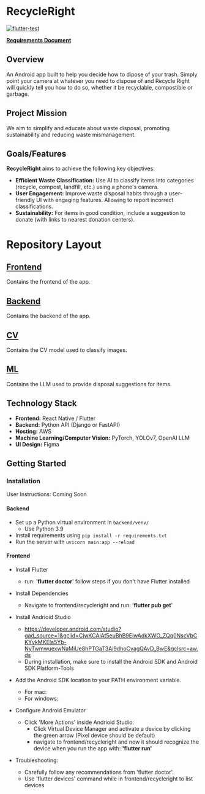 # RecycleRight

[![flutter-test](https://github.com/RecycleRightCSE403/RecycleRight/actions/workflows/flutter_test.yaml/badge.svg)](https://github.com/RecycleRightCSE403/RecycleRight/actions/workflows/flutter_test.yaml)

**[Requirements Document](https://docs.google.com/document/d/1-tRQytuJMfVyZsZzoSbtWy3YtfJzyljXGPqbyxGmIrc/edit?usp=sharing)**

## Overview

An Android app built to help you decide how to dipose of your trash. Simply
point your camera at whatever you need to dispose of and Recycle Right will 
quickly tell you how to do so, whether it be recyclable, compostible or garbage.

## Project Mission

We aim to simplify and educate about waste disposal, promoting sustainability and reducing waste mismanagement.

## Goals/Features

**RecycleRight** aims to achieve the following key objectives:

- **Efficient Waste Classification:** Use AI to classify items into categories (recycle, compost, landfill, etc.) using a phone's camera.
- **User Engagement:** Improve waste disposal habits through a user-friendly UI with engaging features. Allowing to report incorrect classifications.
- **Sustainability:** For items in good condition, include a suggestion to donate (with links to nearest donation centers).
  
# Repository Layout

## [Frontend](https://github.com/RecycleRightCSE403/RecycleRight/tree/main/frontend)

Contains the frontend of the app.

## [Backend](https://github.com/RecycleRightCSE403/RecycleRight/tree/main/backend)

Contains the backend of the app.

## [CV](https://github.com/RecycleRightCSE403/RecycleRight/tree/main/cv)

Contains the CV model used to classify images.

## [ML](https://github.com/RecycleRightCSE403/RecycleRight/tree/main/ml)

Contains the LLM used to provide disposal suggestions for items.

## Technology Stack

- **Frontend:** React Native / Flutter
- **Backend:** Python API (Django or FastAPI)
- **Hosting:** AWS
- **Machine Learning/Computer Vision:** PyTorch, YOLOv7, OpenAI LLM
- **UI Design:** Figma

## Getting Started

### Installation

User Instructions: Coming Soon

#### Backend

* Set up a Python virtual environment in `backend/venv/`
  * Use Python 3.9
* Install requirements using `pip install -r requirements.txt`
* Run the server with `uvicorn main:app --reload`

#### Frontend

* Install Flutter
  * run: '**flutter doctor**' follow steps if you don't have Flutter installed
* Install Dependencies
  *  Navigate to frontend/recycleright and run: '**flutter pub get**'
* Install Andrioid Studio
  * https://developer.android.com/studio?gad_source=1&gclid=CjwKCAiAt5euBhB9EiwAdkXWO_ZQq0NscVbCKYvkMKEIa5Yb-NyTwmwuexwNaMiUe8hPTGaT3Ai9dhoCvagQAvD_BwE&gclsrc=aw.ds
  * During installation, make sure to install the Android SDK and Android SDK Platform-Tools
* Add the Android SDK location to your PATH environment variable.
  * For mac:
  * For windows:
* Configure Android Emulator
  * Click 'More Actions' inside Andrioid Studio:
    * Click Virtual Device Manager and activate a device by clicking the green arrow (Pixel device should be default)
    * navigate to frontend/recycleright and now it should recognize the device when you run the app with: **'flutter run'**

* Troubleshooting:
  * Carefully follow any recommendations from 'flutter doctor'.
  * Use 'flutter devices' command while in frontend/recycleright to list devices
